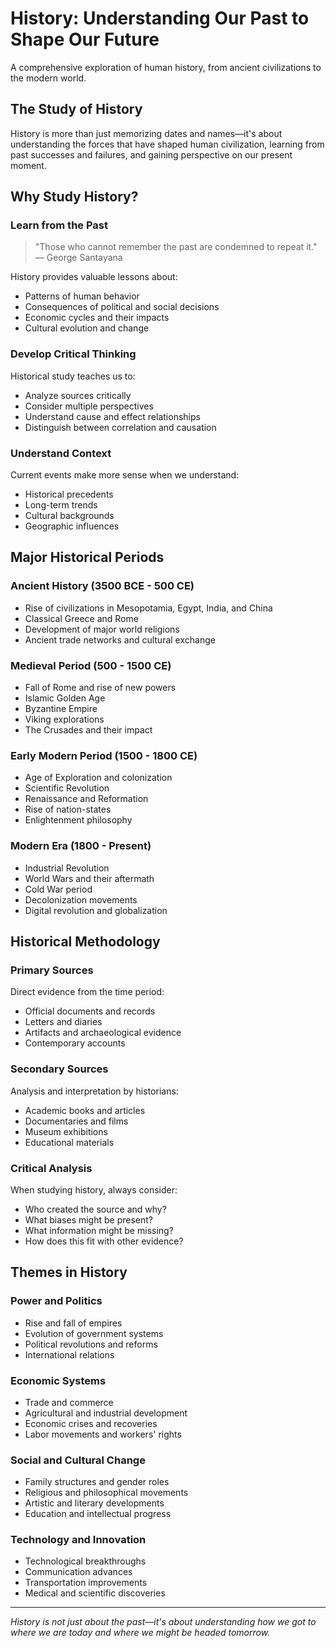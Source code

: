 # History: Understanding Our Past to Shape Our Future

A comprehensive exploration of human history, from ancient civilizations to the modern world.

## The Study of History

History is more than just memorizing dates and names—it's about understanding the forces that have shaped human civilization, learning from past successes and failures, and gaining perspective on our present moment.

## Why Study History?

### **Learn from the Past**
> "Those who cannot remember the past are condemned to repeat it."
> — George Santayana

History provides valuable lessons about:
- Patterns of human behavior
- Consequences of political and social decisions
- Economic cycles and their impacts
- Cultural evolution and change

### **Develop Critical Thinking**
Historical study teaches us to:
- Analyze sources critically
- Consider multiple perspectives
- Understand cause and effect relationships
- Distinguish between correlation and causation

### **Understand Context**
Current events make more sense when we understand:
- Historical precedents
- Long-term trends
- Cultural backgrounds
- Geographic influences

## Major Historical Periods

### **Ancient History (3500 BCE - 500 CE)**
- Rise of civilizations in Mesopotamia, Egypt, India, and China
- Classical Greece and Rome
- Development of major world religions
- Ancient trade networks and cultural exchange

### **Medieval Period (500 - 1500 CE)**
- Fall of Rome and rise of new powers
- Islamic Golden Age
- Byzantine Empire
- Viking explorations
- The Crusades and their impact

### **Early Modern Period (1500 - 1800 CE)**
- Age of Exploration and colonization
- Scientific Revolution
- Renaissance and Reformation
- Rise of nation-states
- Enlightenment philosophy

### **Modern Era (1800 - Present)**
- Industrial Revolution
- World Wars and their aftermath
- Cold War period
- Decolonization movements
- Digital revolution and globalization

## Historical Methodology

### **Primary Sources**
Direct evidence from the time period:
- Official documents and records
- Letters and diaries
- Artifacts and archaeological evidence
- Contemporary accounts

### **Secondary Sources**
Analysis and interpretation by historians:
- Academic books and articles
- Documentaries and films
- Museum exhibitions
- Educational materials

### **Critical Analysis**
When studying history, always consider:
- Who created the source and why?
- What biases might be present?
- What information might be missing?
- How does this fit with other evidence?

## Themes in History

### **Power and Politics**
- Rise and fall of empires
- Evolution of government systems
- Political revolutions and reforms
- International relations

### **Economic Systems**
- Trade and commerce
- Agricultural and industrial development
- Economic crises and recoveries
- Labor movements and workers' rights

### **Social and Cultural Change**
- Family structures and gender roles
- Religious and philosophical movements
- Artistic and literary developments
- Education and intellectual progress

### **Technology and Innovation**
- Technological breakthroughs
- Communication advances
- Transportation improvements
- Medical and scientific discoveries

---

*History is not just about the past—it's about understanding how we got to where we are today and where we might be headed tomorrow.*
